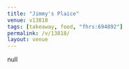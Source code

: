 ```yaml
---
title: "Jimmy's Plaice"
venue: v13818
tags: [takeaway, food, "fhrs:694892"]
permalink: /v/13818/
layout: venue
---
```

null